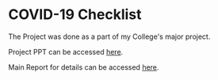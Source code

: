 # COVID-19 Checklist

The Project was done as a part of my College's major project. 

Project PPT can be accessed [here](https://docs.google.com/presentation/d/1jpgqNA2ofWd6KRlcTKofZCjMGiwOzM4-PlmOZEnZ0TI/edit#slide=id.p1).

Main Report for details can be accessed [here](https://drive.google.com/file/d/14njNRsQAqpcUQgyYMCGbJXLhVKYxqW40/view?usp=sharing).
